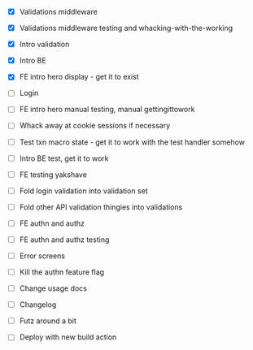 - [x] Validations middleware

- [x] Validations middleware testing and whacking-with-the-working

- [x] Intro validation

- [x] Intro BE
- [x] FE intro hero display - get it to exist
- [ ] Login

- [ ] FE intro hero manual testing, manual gettingittowork
- [ ] Whack away at cookie sessions if necessary
- [ ] Test txn macro state - get it to work with the test handler somehow
- [ ] Intro BE test, get it to work
- [ ] FE testing yakshave

- [ ] Fold login validation into validation set
- [ ] Fold other API validation thingies into validations
- [ ] FE authn and authz
- [ ] FE authn and authz testing
- [ ] Error screens
- [ ] Kill the authn feature flag
- [ ] Change usage docs
- [ ] Changelog
- [ ] Futz around a bit
- [ ] Deploy with new build action
